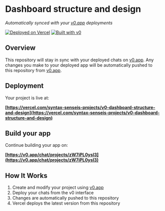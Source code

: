 # Dashboard structure and design

*Automatically synced with your [v0.app](https://v0.app) deployments*

[![Deployed on Vercel](https://img.shields.io/badge/Deployed%20on-Vercel-black?style=for-the-badge&logo=vercel)](https://vercel.com/syntax-senseis-projects/v0-dashboard-structure-and-design)
[![Built with v0](https://img.shields.io/badge/Built%20with-v0.app-black?style=for-the-badge)](https://v0.app/chat/projects/zW7iPL0ysI3)

## Overview

This repository will stay in sync with your deployed chats on [v0.app](https://v0.app).
Any changes you make to your deployed app will be automatically pushed to this repository from [v0.app](https://v0.app).

## Deployment

Your project is live at:

**[https://vercel.com/syntax-senseis-projects/v0-dashboard-structure-and-design](https://vercel.com/syntax-senseis-projects/v0-dashboard-structure-and-design)**

## Build your app

Continue building your app on:

**[https://v0.app/chat/projects/zW7iPL0ysI3](https://v0.app/chat/projects/zW7iPL0ysI3)**

## How It Works

1. Create and modify your project using [v0.app](https://v0.app)
2. Deploy your chats from the v0 interface
3. Changes are automatically pushed to this repository
4. Vercel deploys the latest version from this repository